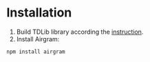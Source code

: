 # Installation

1. Build TDLib library according the [instruction](https://github.com/tdlib/td#building).
2. Install Airgram:

```bash
npm install airgram
```



